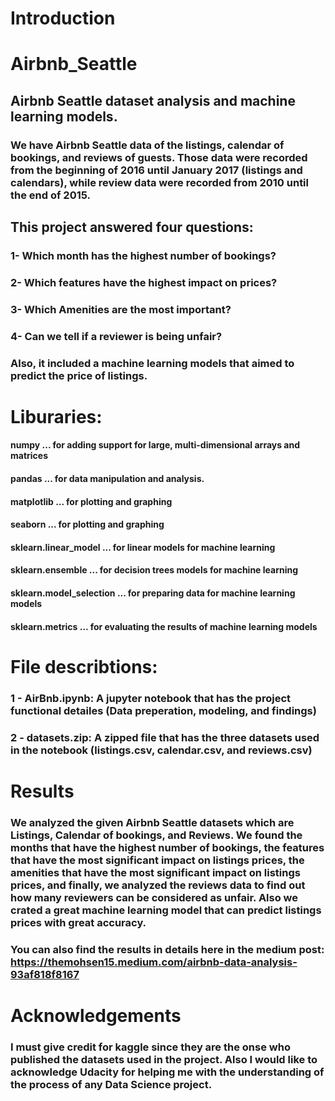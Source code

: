 # Introduction

# Airbnb_Seattle
## Airbnb Seattle dataset analysis and machine learning models.


### We have Airbnb Seattle data of the listings, calendar of bookings, and reviews of guests. Those data were recorded from the beginning of 2016 until January 2017 (listings and calendars), while review data were recorded from 2010 until the end of 2015.

## This project answered four questions:

### 1- Which month has the highest number of bookings?
### 2- Which features have the highest impact on prices?
### 3- Which Amenities are the most important?
### 4- Can we tell if a reviewer is being unfair?

### Also, it included a machine learning models that aimed to predict the price of listings.


# Liburaries:



#### numpy ... for adding support for large, multi-dimensional arrays and matrices
#### pandas ... for data manipulation and analysis.


#### matplotlib ... for plotting and graphing
#### seaborn ... for plotting and graphing 


#### sklearn.linear_model  ... for linear models for machine learning
#### sklearn.ensemble ... for decision trees models for machine learning



#### sklearn.model_selection ... for preparing data for machine learning models
#### sklearn.metrics ... for evaluating the results of machine learning models


# File describtions:

### 1 - AirBnb.ipynb: A jupyter notebook that has the project functional detailes (Data preperation, modeling, and findings)
### 2 - datasets.zip: A zipped file that has the three datasets used in the notebook (listings.csv, calendar.csv, and reviews.csv)


# Results
### We analyzed the given Airbnb Seattle datasets which are Listings, Calendar of bookings, and Reviews. We found the months that have the highest number of bookings, the features that have the most significant impact on listings prices, the amenities that have the most significant impact on listings prices, and finally, we analyzed the reviews data to find out how many reviewers can be considered as unfair. Also we crated a great machine learning model that can predict listings prices with great accuracy.

### You can also find the results in details here in the medium post: https://themohsen15.medium.com/airbnb-data-analysis-93af818f8167


# Acknowledgements

### I must give credit for kaggle since they are the onse who published the datasets used in the project. Also I would like to acknowledge Udacity for helping me with the understanding of the process of any Data Science project.
